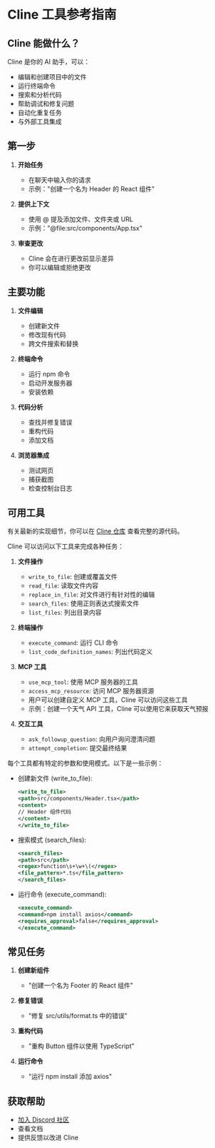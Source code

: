 # Cline 工具参考指南

## Cline 能做什么？

Cline 是你的 AI 助手，可以：

- 编辑和创建项目中的文件
- 运行终端命令
- 搜索和分析代码
- 帮助调试和修复问题
- 自动化重复任务
- 与外部工具集成

## 第一步

1. **开始任务**

    - 在聊天中输入你的请求
    - 示例："创建一个名为 Header 的 React 组件"

2. **提供上下文**

    - 使用 @ 提及添加文件、文件夹或 URL
    - 示例："@file:src/components/App.tsx"

3. **审查更改**
    - Cline 会在进行更改前显示差异
    - 你可以编辑或拒绝更改

## 主要功能

1. **文件编辑**

    - 创建新文件
    - 修改现有代码
    - 跨文件搜索和替换

2. **终端命令**

    - 运行 npm 命令
    - 启动开发服务器
    - 安装依赖

3. **代码分析**

    - 查找并修复错误
    - 重构代码
    - 添加文档

4. **浏览器集成**
    - 测试网页
    - 捕获截图
    - 检查控制台日志

## 可用工具

有关最新的实现细节，你可以在 [Cline 仓库](https://github.com/cline/cline/blob/main/src/core/Cline.ts) 查看完整的源代码。

Cline 可以访问以下工具来完成各种任务：

1. **文件操作**

    - `write_to_file`: 创建或覆盖文件
    - `read_file`: 读取文件内容
    - `replace_in_file`: 对文件进行有针对性的编辑
    - `search_files`: 使用正则表达式搜索文件
    - `list_files`: 列出目录内容

2. **终端操作**

    - `execute_command`: 运行 CLI 命令
    - `list_code_definition_names`: 列出代码定义

3. **MCP 工具**

    - `use_mcp_tool`: 使用 MCP 服务器的工具
    - `access_mcp_resource`: 访问 MCP 服务器资源
    - 用户可以创建自定义 MCP 工具，Cline 可以访问这些工具
    - 示例：创建一个天气 API 工具，Cline 可以使用它来获取天气预报

4. **交互工具**
    - `ask_followup_question`: 向用户询问澄清问题
    - `attempt_completion`: 提交最终结果

每个工具都有特定的参数和使用模式。以下是一些示例：

- 创建新文件 (write_to_file):

    ```xml
    <write_to_file>
    <path>src/components/Header.tsx</path>
    <content>
    // Header 组件代码
    </content>
    </write_to_file>
    ```

- 搜索模式 (search_files):

    ```xml
    <search_files>
    <path>src</path>
    <regex>function\s+\w+\(</regex>
    <file_pattern>*.ts</file_pattern>
    </search_files>
    ```

- 运行命令 (execute_command):
    ```xml
    <execute_command>
    <command>npm install axios</command>
    <requires_approval>false</requires_approval>
    </execute_command>
    ```

## 常见任务

1. **创建新组件**

    - "创建一个名为 Footer 的 React 组件"

2. **修复错误**

    - "修复 src/utils/format.ts 中的错误"

3. **重构代码**

    - "重构 Button 组件以使用 TypeScript"

4. **运行命令**
    - "运行 npm install 添加 axios"

## 获取帮助

- [加入 Discord 社区](https://discord.gg/cline)
- 查看文档
- 提供反馈以改进 Cline
